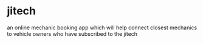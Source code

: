 # jitech
an online mechanic booking  app which will help connect closest mechanics to vehicle owners who have subscribed to the jitech
